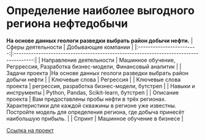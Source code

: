 # Определение наиболее выгодного региона нефтедобычи
**На основе данных геологи разведки выбрать район добычи нефти.**
| Сферы деятельности       | Добывающие компании                                                               |
|:------------------------:|:--------------------------------------------------------------------------------------:|
| Направление деятельности | Машинное обучение, Регррессия, Разработка бизнес-модели, Финансовый аналитик             |
| Задачи проекта           |На основе данных геологи разведки выбрать район добычи нефти                              |
| Ключевые слова           | Регрессия                                                            |
| Ключевые слова проекта   | регрессия, разработка бизнес-модели, бутстреп                    |
| Навыки и инструменты     | Python, Pandas, Scikit-learn, бутстреп                                     |
| Описание проекта         | Вам предоставлены пробы нефти в трёх регионах. Характеристики для каждой скважины в регионе уже известны. Постройте модель для определения региона, где добыча принесёт наибольшую прибыль.                                 |
| Спринт                    | Машинное обучение в бизнесе                                                        |

[Ссылка на проект](https://github.com/elanskov/elanskov_roman/tree/main/08_Choosing_the_location_for_the_well "Определение наиболее выгодного региона нефтедобычи")
